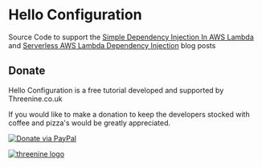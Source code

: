 # Hello Configuration

Source Code to support the [Simple Dependency Injection In AWS Lambda](https://garywoodfine.com/dependency-injection-in-aws-lambda/) and [Serverless AWS Lambda Dependency Injection]()  blog posts 

## Donate

Hello Configuration is a free tutorial developed and supported by Threenine.co.uk

If you would like to make a donation to keep the developers stocked with coffee and pizza's would be greatly appreciated.

[![Donate via PayPal](https://static.threenine.co.uk/img/donate-paypal.jpg)](https://www.paypal.me/geekiam/)

[![threenine logo](http://static.threenine.co.uk/img/github_footer.png)](https://threenine.co.uk/)